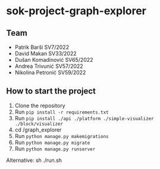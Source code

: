 # sok-project-graph-explorer

## Team
- Patrik Barši SV7/2022
- David Makan SV33/2022
- Dušan Komadinović SV65/2022
- Andrea Trivunić SV57/2022
- Nikolina Petronić SV59/2022

## How to start the project
1. Clone the repository
2. Run `pip install -r requirements.txt`
3. Run `pip install ./api ./platform ./simple-visualizer ./block/visualizer`
4. cd /graph_explorer
5. Run `python manage.py makemigrations`
6. Run `python manage.py migrate`
7. Run `python manage.py runserver`

Alternative:
sh ./run.sh